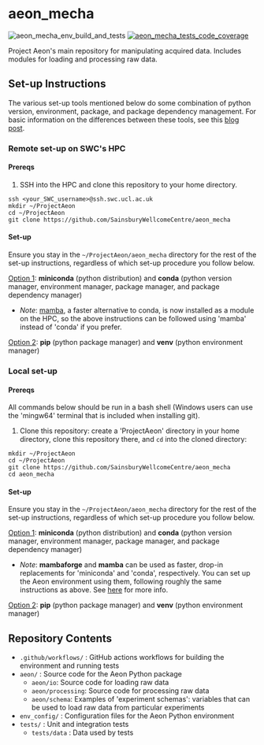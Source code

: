 # aeon_mecha
![aeon_mecha_env_build_and_tests](https://github.com/SainsburyWellcomeCentre/aeon_mecha/actions/workflows/build_env_run_tests.yml/badge.svg?branch=main)
[![aeon_mecha_tests_code_coverage](https://codecov.io/gh/SainsburyWellcomeCentre/aeon_mecha/branch/main/graph/badge.svg?token=973EC1CG03)](https://codecov.io/gh/SainsburyWellcomeCentre/aeon_mecha)

Project Aeon's main repository for manipulating acquired data. Includes modules for loading and processing raw data.

## Set-up Instructions

The various set-up tools mentioned below do some combination of python version, environment, package, and package dependency management. For basic information on the differences between these tools, see this [blog post](https://dev.to/bowmanjd/python-tools-for-managing-virtual-environments-3bko#hatch).

### Remote set-up on SWC's HPC

#### Prereqs

1. SSH into the HPC and clone this repository to your home directory.

```
ssh <your_SWC_username>@ssh.swc.ucl.ac.uk
mkdir ~/ProjectAeon
cd ~/ProjectAeon
git clone https://github.com/SainsburyWellcomeCentre/aeon_mecha
```

#### Set-up

Ensure you stay in the `~/ProjectAeon/aeon_mecha` directory for the rest of the set-up instructions, regardless of which set-up procedure you follow below.

[Option 1](./docs/env_setup/remote/miniconda_conda_remote_setup.md): **miniconda** (python distribution) and **conda** (python version manager, environment manager, package manager, and package dependency manager)

- *Note*: [mamba](https://mamba.readthedocs.io/en/latest/), a faster alternative to conda, is now installed as a module on the HPC, so the above instructions can be followed using 'mamba' instead of 'conda' if you prefer.

[Option 2](./docs/env_setup/remote/pip_venv_remote_setup.md): **pip** (python package manager) and **venv** (python environment manager)

### Local set-up

#### Prereqs

All commands below should be run in a bash shell (Windows users can use the 'mingw64' terminal that is included when installing git).

1. Clone this repository: create a 'ProjectAeon' directory in your home directory, clone this repository there, and `cd` into the cloned directory:
```
mkdir ~/ProjectAeon
cd ~/ProjectAeon
git clone https://github.com/SainsburyWellcomeCentre/aeon_mecha
cd aeon_mecha
```

#### Set-up

Ensure you stay in the `~/ProjectAeon/aeon_mecha` directory for the rest of the set-up instructions, regardless of which set-up procedure you follow below.

[Option 1](./docs/env_setup/local/miniconda_conda_local_setup.md): **miniconda** (python distribution) and **conda** (python version manager, environment manager, package manager, and package dependency manager)

- *Note*: **mambaforge** and **mamba** can be used as faster, drop-in replacements for 'miniconda' and 'conda', respectively. You can set up the Aeon environment using them, following roughly the same instructions as above. See [here](https://biapol.github.io/blog/mara_lampert/getting_started_with_mambaforge_and_python/readme.html) for more info.

[Option 2](./docs/env_setup/local/pip_venv_local_setup.md): **pip** (python package manager) and **venv** (python environment manager)

## Repository Contents

- `.github/workflows/` : GitHub actions workflows for building the environment and running tests 
- `aeon/` : Source code for the Aeon Python package 
    - `aeon/io`: Source code for loading raw data
    - `aeon/processing`: Source code for processing raw data
    - `aeon/schema`: Examples of 'experiment schemas': variables that can be used to load raw data from particular experiments
- `env_config/` : Configuration files for the Aeon Python environment
- `tests/` : Unit and integration tests
    - `tests/data` : Data used by tests
